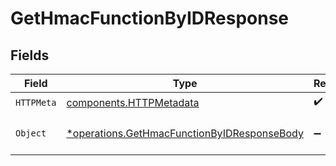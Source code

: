 # GetHmacFunctionByIDResponse


## Fields

| Field                                                                                                     | Type                                                                                                      | Required                                                                                                  | Description                                                                                               |
| --------------------------------------------------------------------------------------------------------- | --------------------------------------------------------------------------------------------------------- | --------------------------------------------------------------------------------------------------------- | --------------------------------------------------------------------------------------------------------- |
| `HTTPMeta`                                                                                                | [components.HTTPMetadata](../../models/components/httpmetadata.md)                                        | :heavy_check_mark:                                                                                        | N/A                                                                                                       |
| `Object`                                                                                                  | [*operations.GetHmacFunctionByIDResponseBody](../../models/operations/gethmacfunctionbyidresponsebody.md) | :heavy_minus_sign:                                                                                        | a list of HmacFunction objects                                                                            |